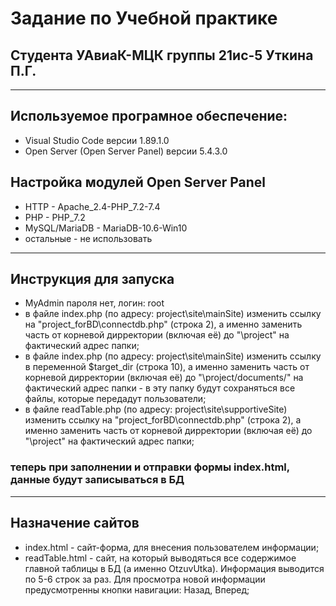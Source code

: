 # Задание по Учебной практике
## Студента УАвиаК-МЦК группы 21ис-5 Уткина П.Г.
-----




## Используемое програмное обеспечение:
* Visual Studio Code версии 1.89.1.0
* Open Server (Open Server Panel) версии 5.4.3.0



## Настройка модулей Open Server Panel
* HTTP - Apache_2.4-PHP_7.2-7.4
* PHP - PHP_7.2
* MySQL/MariaDB - MariaDB-10.6-Win10
* остальные - не использовать


-----
## Инструкция для запуска
* MyAdmin пароля нет, логин: root
* в файле index.php (по адресу: project\site\mainSite\) изменить ссылку на "project\_forBD\connectdb.php" (строка 2), а именно заменить часть от корневой дирректории (включая её) до "\project" на фактический адрес папки;
* в файле index.php (по адресу: project\site\mainSite\) изменить ссылку в переменной $target_dir (строка 10), а именно заменить часть от корневой дирректории (включая её) до "\project/documents/" на фактический адрес папки  - в эту папку будут сохраняться все файлы, которые передадут пользователи;
* в файле readTable.php (по адресу: project\site\supportiveSite\) изменить ссылку на "project\_forBD\connectdb.php" (строка 2), а именно заменить часть от корневой дирректории (включая её) до "\project" на фактический адрес папки;


### теперь при заполнении и отправки формы index.html, данные будут записываться в БД


-----
## Назначение сайтов
* index.html - сайт-форма, для внесения пользователем информации;
* readTable.html - сайт, на который выводяться все содержимое главной таблицы в БД (а именно OtzuvUtka). Информация выводится по 5-6 строк за раз. Для просмотра новой информации предусмотренны кнопки навигации: Назад, Вперед;
